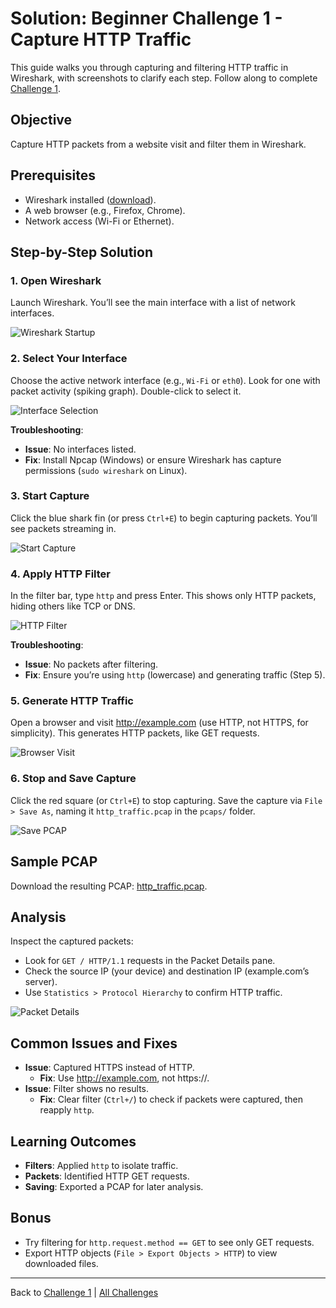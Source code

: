 # Solution: Beginner Challenge 1 - Capture HTTP Traffic

This guide walks you through capturing and filtering HTTP traffic in Wireshark, with screenshots to clarify each step. Follow along to complete [Challenge 1](../challenge_1.md).

## Objective
Capture HTTP packets from a website visit and filter them in Wireshark.

## Prerequisites
- Wireshark installed ([download](https://www.wireshark.org/download.html)).
- A web browser (e.g., Firefox, Chrome).
- Network access (Wi-Fi or Ethernet).

## Step-by-Step Solution

### 1. Open Wireshark
Launch Wireshark. You’ll see the main interface with a list of network interfaces.

![Wireshark Startup](../../../assets/wireshark_startup.png)

### 2. Select Your Interface
Choose the active network interface (e.g., `Wi-Fi` or `eth0`). Look for one with packet activity (spiking graph). Double-click to select it.

![Interface Selection](../../../assets/interface_selection.png)

**Troubleshooting**:
- **Issue**: No interfaces listed.
- **Fix**: Install Npcap (Windows) or ensure Wireshark has capture permissions (`sudo wireshark` on Linux).

### 3. Start Capture
Click the blue shark fin (or press `Ctrl+E`) to begin capturing packets. You’ll see packets streaming in.

![Start Capture](../../../assets/start_capture.png)

### 4. Apply HTTP Filter
In the filter bar, type `http` and press Enter. This shows only HTTP packets, hiding others like TCP or DNS.

![HTTP Filter](../../../assets/http_filter.png)

**Troubleshooting**:
- **Issue**: No packets after filtering.
- **Fix**: Ensure you’re using `http` (lowercase) and generating traffic (Step 5).

### 5. Generate HTTP Traffic
Open a browser and visit http://example.com (use HTTP, not HTTPS, for simplicity). This generates HTTP packets, like GET requests.

![Browser Visit](../../../assets/browser_example_com.png)

### 6. Stop and Save Capture
Click the red square (or `Ctrl+E`) to stop capturing. Save the capture via `File > Save As`, naming it `http_traffic.pcap` in the `pcaps/` folder.

![Save PCAP](../../../assets/save_pcap.png)

## Sample PCAP
Download the resulting PCAP: [http_traffic.pcap](../../../pcaps/http_traffic.pcap).

## Analysis
Inspect the captured packets:
- Look for `GET / HTTP/1.1` requests in the Packet Details pane.
- Check the source IP (your device) and destination IP (example.com’s server).
- Use `Statistics > Protocol Hierarchy` to confirm HTTP traffic.

![Packet Details](../../../assets/packet_details.png)

## Common Issues and Fixes
- **Issue**: Captured HTTPS instead of HTTP.
  - **Fix**: Use http://example.com, not https://.
- **Issue**: Filter shows no results.
  - **Fix**: Clear filter (`Ctrl+/`) to check if packets were captured, then reapply `http`.

## Learning Outcomes
- **Filters**: Applied `http` to isolate traffic.
- **Packets**: Identified HTTP GET requests.
- **Saving**: Exported a PCAP for later analysis.

## Bonus
- Try filtering for `http.request.method == GET` to see only GET requests.
- Export HTTP objects (`File > Export Objects > HTTP`) to view downloaded files.

---

Back to [Challenge 1](../challenge_1.md) | [All Challenges](../../../README.md#challenges)
